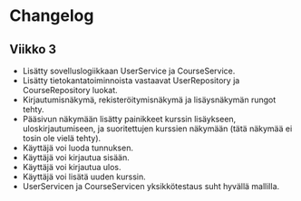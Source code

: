 # Changelog

## Viikko 3
- Lisätty sovelluslogiikkaan UserService ja CourseService.
- Lisätty tietokantatoiminnoista vastaavat UserRepository ja CourseRepository luokat.
- Kirjautumisnäkymä, rekisteröitymisnäkymä ja lisäysnäkymän rungot tehty.
- Pääsivun näkymään lisätty painikkeet kurssin lisäykseen, uloskirjautumiseen, ja suoritettujen kurssien näkymään (tätä näkymää ei tosin ole vielä tehty).
- Käyttäjä voi luoda tunnuksen.
- Käyttäjä voi kirjautua sisään.
- Käyttäjä voi kirjautua ulos.
- Käyttäjä voi lisätä uuden kurssin.
- UserServicen ja CourseServicen yksikkötestaus suht hyvällä mallilla.
